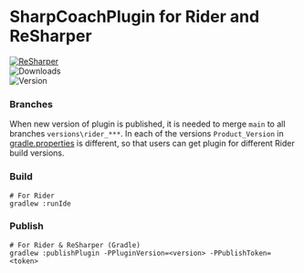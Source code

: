 # SharpCoachPlugin for Rider and ReSharper

[![ReSharper](https://img.shields.io/jetbrains/plugin/v/17499?label=Sharp%20Coach%20Plugin&style=for-the-badge)](https://plugins.jetbrains.com/plugin/17522-coachsharp)  
![Downloads](https://img.shields.io/resharper/dt/:coachsharp?style=for-the-badge)  
![Version](https://img.shields.io/resharper/v/:coachsharp?label=version&style=for-the-badge)

### Branches
When new version of plugin is published, it is needed to merge `main` to all branches `versions\rider_***`.
In each of the versions `Product_Version` in [gradle.properties](./gradle.properties) is different, so that users can get plugin for different Rider build versions.

### Build
```
# For Rider
gradlew :runIde
```

### Publish
```
# For Rider & ReSharper (Gradle)
gradlew :publishPlugin -PPluginVersion=<version> -PPublishToken=<token>
```